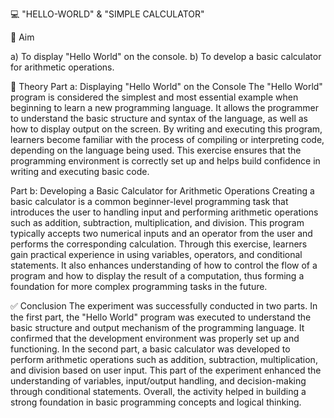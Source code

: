 💻 "HELLO-WORLD" & "SIMPLE CALCULATOR"

🎯 Aim

a) To display "Hello World" on the console.
b) To develop a basic calculator for arithmetic operations.

📘 Theory
Part a: Displaying "Hello World" on the Console
The "Hello World" program is considered the simplest and most essential example when beginning to learn a new programming language. It allows the programmer to understand the basic structure and syntax of the language, as well as how to display output on the screen. By writing and executing this program, learners become familiar with the process of compiling or interpreting code, depending on the language being used. This exercise ensures that the programming environment is correctly set up and helps build confidence in writing and executing basic code.

Part b: Developing a Basic Calculator for Arithmetic Operations
Creating a basic calculator is a common beginner-level programming task that introduces the user to handling input and performing arithmetic operations such as addition, subtraction, multiplication, and division. This program typically accepts two numerical inputs and an operator from the user and performs the corresponding calculation. Through this exercise, learners gain practical experience in using variables, operators, and conditional statements. It also enhances understanding of how to control the flow of a program and how to display the result of a computation, thus forming a foundation for more complex programming tasks in the future.

✅ Conclusion
The experiment was successfully conducted in two parts. In the first part, the "Hello World" program was executed to understand the basic structure and output mechanism of the programming language. It confirmed that the development environment was properly set up and functioning. In the second part, a basic calculator was developed to perform arithmetic operations such as addition, subtraction, multiplication, and division based on user input. This part of the experiment enhanced the understanding of variables, input/output handling, and decision-making through conditional statements. Overall, the activity helped in building a strong foundation in basic programming concepts and logical thinking.


